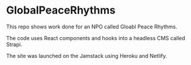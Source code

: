 # GlobalPeaceRhythms

This repo shows work done for an NPO called Gloabl Peace Rhythms.

The code uses React components and hooks into a headless CMS called Strapi.

The site was launched on the Jamstack using Heroku and Netlify.
